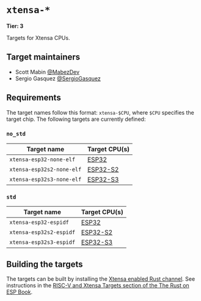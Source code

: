 # `xtensa-*`

**Tier: 3**

Targets for Xtensa CPUs.

## Target maintainers

- Scott Mabin [@MabezDev](https://github.com/MabezDev)
- Sergio Gasquez [@SergioGasquez](https://github.com/SergioGasquez)

## Requirements

The target names follow this format: `xtensa-$CPU`, where `$CPU` specifies the target chip. The following targets are currently defined:


### `no_std`

| Target name               | Target CPU(s)                                                   |
| ------------------------- | --------------------------------------------------------------- |
| `xtensa-esp32-none-elf`   | [ESP32](https://www.espressif.com/en/products/socs/esp32)       |
| `xtensa-esp32s2-none-elf` | [ESP32-S2](https://www.espressif.com/en/products/socs/esp32-s2) |
| `xtensa-esp32s3-none-elf` | [ESP32-S3](https://www.espressif.com/en/products/socs/esp32-s3) |

### `std`

| Target name             | Target CPU(s)                                                   |
| ----------------------- | --------------------------------------------------------------- |
| `xtensa-esp32-espidf`   | [ESP32](https://www.espressif.com/en/products/socs/esp32)       |
| `xtensa-esp32s2-espidf` | [ESP32-S2](https://www.espressif.com/en/products/socs/esp32-s2) |
| `xtensa-esp32s3-espidf` | [ESP32-S3](https://www.espressif.com/en/products/socs/esp32-s3) |

## Building the targets

The targets can be built by installing the [Xtensa enabled Rust channel](https://github.com/esp-rs/rust/). See instructions in the [RISC-V and Xtensa Targets section of the The Rust on ESP Book](https://docs.esp-rs.org/book/installation/riscv-and-xtensa.html).
